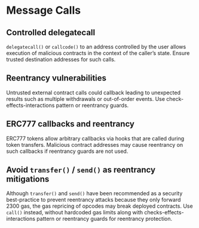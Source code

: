 # Message Calls

## Controlled delegatecall

`delegatecall()` or `callcode()` to an address controlled by the user allows execution of malicious contracts in the context of the caller’s state. Ensure trusted destination addresses for such calls.

## Reentrancy vulnerabilities

Untrusted external contract calls could callback leading to unexpected results such as multiple withdrawals or out-of-order events. Use check-effects-interactions pattern or reentrancy guards.

## ERC777 callbacks and reentrancy

ERC777 tokens allow arbitrary callbacks via hooks that are called during token transfers. Malicious contract addresses may cause reentrancy on such callbacks if reentrancy guards are not used.

## Avoid `transfer()` / `send()` as reentrancy mitigations

Although `transfer()` and `send()` have been recommended as a security best-practice to prevent reentrancy attacks because they only forward 2300 gas, the gas repricing of opcodes may break deployed contracts. Use `call()` instead, without hardcoded gas limits along with checks-effects-interactions pattern or reentrancy guards for reentrancy protection.
